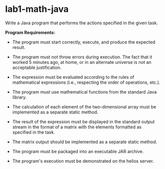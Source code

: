 # lab1-math-java

Write a Java program that performs the actions specified in the given task.

<strong>Program Requirements:</strong>

- The program must start correctly, execute, and produce the expected result.

- The program must not throw errors during execution. The fact that it worked 5 minutes ago, at home, or in an alternate universe is not an acceptable justification.

- The expression must be evaluated according to the rules of mathematical expressions (i.e., respecting the order of operations, etc.).

- The program must use mathematical functions from the standard Java library.

- The calculation of each element of the two-dimensional array must be implemented as a separate static method.

- The result of the expression must be displayed in the standard output stream in the format of a matrix with the elements formatted as specified in the task.

- The matrix output should be implemented as a separate static method.

- The program must be packaged into an executable JAR archive.

- The program's execution must be demonstrated on the helios server.

